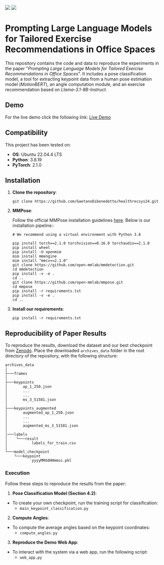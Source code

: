 <a href="https://drive.google.com/file/d/1HPk4qrNM1clcpm8x5dLXmwU2ew4kMp-A/view?usp=drive_link"><img src="https://img.shields.io/badge/CEUR WS-Paper-blue"/></a>
<a href="https://a79d9c8eaccdc0a0d1.gradio.live/"><img src="https://img.shields.io/badge/Gradio-Demo-yellow"/></a>

# Prompting Large Language Models for Tailored Exercise Recommendations in Office Spaces

This repository contains the code and data to reproduce the experiments in the paper "_Prompting Large Language Models for Tailored Exercise Recommendations in Office Spaces_". It includes a pose classification model, a tool for extracting keypoint data from a human pose estimation model (_MotionBERT_), an angle computation module, and an exercise recommendation based on _Llama-3.1-8B-Instruct_.

## Demo
For the live demo click the following link: [Live Demo](https://a79d9c8eaccdc0a0d1.gradio.live/)

## Compatibility
This project has been tested on:
- **OS**: Ubuntu 22.04.4 LTS
- **Python**: 3.8.19
- **PyTorch**: 2.1.0

## Installation

1. **Clone the repository**: 
    ```
    git clone https://github.com/GaetanoDibenedetto/healthrecsys24.git
    ```          

2. **MMPose**: 

    Follow the official MMPose installation guidelines [here](https://mmpose.readthedocs.io/en/latest/installation.html). Below is our installation pipeline:: 

    ```
    # We recommend using a virtual environment with Python 3.8
    
    pip install torch==2.1.0 torchvision==0.16.0 torchaudio==2.1.0
    pip install wheel
    pip install -U openmim
    mim install mmengine
    mim install "mmcv==2.1.0"
    git clone https://github.com/open-mmlab/mmdetection.git
    cd mmdetection
    pip install -v -e .
    cd ..
    git clone https://github.com/open-mmlab/mmpose.git
    cd mmpose
    pip install -r requirements.txt
    pip install -v -e .
    cd ..
    ```          

3. **Install our requirements**:
    ```
    pip install -r requirements.txt
    ```     


## Reproducibility of Paper Results
To reproduce the results, download the dataset and our best checkpoint from [Zenodo](https://zenodo.org/records/13498794). Place the downloaded `archives_data` folder in the root directory of the repository, with the following structure:

```
archives_data
│   
├───frames
│
├───keypoints
│       ap_1_250.json
│		...
│		...
│       ms_3_51581.json
│       
├───keypoints_augmented
│       augmented_ap_1_250.json
│		...
│		...
│       augmented_ms_3_51581.json
│       
│───labels
│    └───result
│           labels_for_train.csv
│
└───model_checkpoint
    └───keypoint
            yyyyMMddHHmmss.pkl          
```            

### Execution
Follow these steps to reproduce the results from the paper:

1. **Pose Classification Model (Section 4.2)**:
  - To create your own checkpoint, run the training script for classification:
    - `main_keypoint_classification.py`

2. **Compute Angles**:
  - To compute the average angles based on the keypoint coordinates:
    - `compute_angles.py`

3. **Reproduce the Demo Web App**:
  - To interact with the system via a web app, run the following script:
    - `web_app.py`
